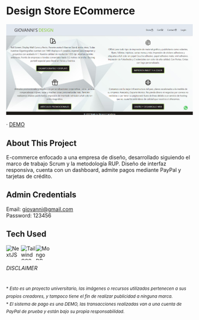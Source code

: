 # Design Store ECommerce

![giovanni's designs](/public/app.png)

· <a href="https://giovanni-designs.vercel.app" target="_blank" rel="noopener noreferrer">DEMO</a>

## About This Project

E-commerce enfocado a una empresa de diseño, desarrollado siguiendo el marco de trabajo Scrum y la metodología RUP. Diseño de interfaz responsiva, cuenta con un dashboard, admite pagos mediante PayPal y tarjetas de crédito.

## Admin Credentials
Email: giovanni@gmail.com
<br/>
Password: 123456

## Tech Used
<img align="left" alt="NextJS" width="40px" height="40px" src="https://www.drupal.org/files/project-images/nextjs-icon-dark-background.png" />
<img align="left" alt="Tailwind CSS" width="40px" height="40px" src="https://upload.wikimedia.org/wikipedia/commons/d/d5/Tailwind_CSS_Logo.svg" />
<img align="left" alt="Mongo DB" width="40px" height="40px" src="https://cdn.iconscout.com/icon/free/png-256/mongodb-5-1175140.png" />

<br/>
<br/>

###### DISCLAIMER

<sub>* *Esto es un proyecto universitario, las imágenes o recursos utilizados pertenecen a sus propios creadores, y tampoco tiene el fin de realizar publicidad a ninguna marca.*</sub>
<br/>
<sub>* *El sistema de pago es una DEMO, las transacciones realizadas van a una cuenta de PayPal de prueba y están bajo su propia responsabilidad.*</sub>
